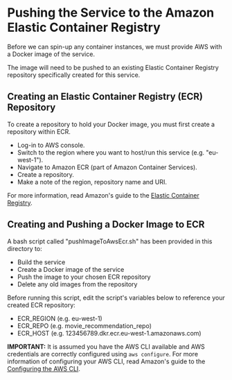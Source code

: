 # Pushing the Service to the Amazon Elastic Container Registry

Before we can spin-up any container instances, we must provide AWS with a Docker image of the service.

The image will need to be pushed to an existing Elastic Container Registry repository specifically created for this service.

## Creating an Elastic Container Registry (ECR) Repository

To create a repository to hold your Docker image, you must first create a repository within ECR.

- Log-in to AWS console.
- Switch to the region where you want to host/run this service (e.g. "eu-west-1").
- Navigate to Amazon ECR (part of Amazon Container Services).
- Create a repository.
- Make a note of the region, repository name and URI.

For more information, read Amazon's guide to the [Elastic Container Registry](https://docs.aws.amazon.com/AmazonECR/latest/userguide/what-is-ecr.html).

## Creating and Pushing a Docker Image to ECR

A bash script called "pushImageToAwsEcr.sh" has been provided in this directory to:

- Build the service
- Create a Docker image of the service
- Push the image to your chosen ECR repository
- Delete any old images from the repository

Before running this script, edit the script's variables below to reference your created ECR repository:

- ECR_REGION (e.g. eu-west-1)
- ECR_REPO (e.g. movie_recommendation_repo)
- ECR_HOST (e.g. 123456789.dkr.ecr.eu-west-1.amazonaws.com)

**IMPORTANT:** It is assumed you have the AWS CLI available and AWS credentials are correctly configured using `aws configure`. For more information of configuring your AWS CLI, read Amazon's guide to the [Configuring the AWS CLI](https://docs.aws.amazon.com/cli/latest/userguide/cli-chap-configure.html).

